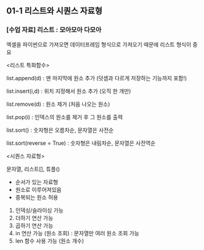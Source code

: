 ## 01-1 리스트와 시퀀스 자료형
### [수업 자료] 리스트 : 모아모아 다모아
엑셀을 파이썬으로 가져오면 데이터프레임 형식으로 가져오기 때문에 리스트 형식이 중요

<리스트 특화함수>

list.append(d) : 맨 마지막에 원소 추가 (덧셈과 다르게 저장하는 기능까지 포함!)

list.insert(i,d) : 위치 지정해서 원소 추가 (오직 한 개만)

list.remove(d) : 원소 제거 (처음 나오는 원소)

list.pop(i) : 인덱스의 원소를 제거 후 그 원소를 출력

list.sort() : 숫자형은 오름차순, 문자열은 사전순

list.sort(reverse = True) : 숫자형은 내림차순, 문자열은 사전역순

<시퀀스 자료형>

문자열, 리스트[], 튜플()

* 순서가 있는 자료형
* 원소로 이루어져있음
* 중복되는 원소 허용
1. 인덱싱/슬라이싱 가능
2. 더하기 연산 가능
3. 곱하기 연산 가능
4. in 연산 가능 (원소 조회) : 문자열만 여러 원소 조회 가능
5. len 함수 사용 가능 (원소 개수)
